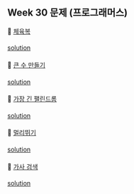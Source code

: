 ## Week 30 문제 (프로그래머스)

👀 [체육복](https://programmers.co.kr/learn/courses/30/lessons/42862)
####
[solution](https://github.com/wishJinit/Algorithm-Programmers/blob/master/Q42862_2.java)
####

👀 [큰 수 만들기](https://programmers.co.kr/learn/courses/30/lessons/42883)
####
[solution](https://github.com/wishJinit/Algorithm-Programmers/blob/master/Q42883.java)
####

👀 [가장 긴 팰린드롬](https://programmers.co.kr/learn/courses/30/lessons/12904)
####
[solution](https://github.com/wishJinit/Algorithm-Programmers/blob/master/Q12904.java)
####

👀 [멀리뛰기](https://programmers.co.kr/learn/courses/30/lessons/12914)
####
[solution](https://github.com/wishJinit/Algorithm-Programmers/blob/master/Q12914.java)
####

👀 [가사 검색](https://programmers.co.kr/learn/courses/30/lessons/60060)
####
[solution](https://github.com/OneHundredMillionSalary/Algorithm/blob/master/week30/yujin/KAKAO_BLIND_RECRUITMENT_2020.java)
####

